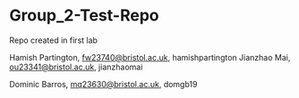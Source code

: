 # Group_2-Test-Repo
Repo created in first lab

Hamish Partington, fw23740@bristol.ac.uk, hamishpartington
Jianzhao Mai, ou23341@bristol.ac.uk, jianzhaomai

Dominic Barros, mq23630@bristol.ac.uk, domgb19
